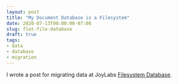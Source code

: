 ```yaml
---
layout: post
title: "My Document Database is a Filesystem"
date: 2020-07-13T00:00:00-07:00
slug: flat-file-database
draft: true
tags:  
- data
- database
- migration 
---
```


I wrote a post for migrating data at JoyLabs [Filesystem Database](https://architect-academy.joylabs.com/database/2020/07/10/fs-database.html).
